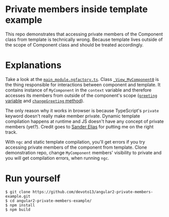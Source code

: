 # Private members inside template example

This repo demonstrates that accessing private members of the Component class from template is technically wrong. Because template lives outside of the scope of Component class and should be treated accordingly.

# Explanations

Take a look at the [`main_module.ngfactory.ts`](https://github.com/devoto13/angular2-private-members-example/blob/master/main_module.ngfactory.ts). Class [`_View_MyComponent0`](https://github.com/devoto13/angular2-private-members-example/blob/master/main_module.ngfactory.ts#L238) is the thing responsible for interactions between component and template. It contains instance of `MyComponent` in the `context` variable and therefore accesses its members from outside of the component's scope ([`greeting` variable](https://github.com/devoto13/angular2-private-members-example/blob/master/main_module.ngfactory.ts#L281) and [`changeGreeting` method](https://github.com/devoto13/angular2-private-members-example/blob/master/main_module.ngfactory.ts#L290)). 

The only reason why it works in browser is because TypeScript's `private` keyword doesn't really make member private. Dynamic template compilation happens at runtime and JS doesn't have any concept of private members (yet?). Credit goes to [Sander Elias](https://groups.google.com/d/msg/angular/D_O_1fqA9WQ/pRNQARRiBgAJ) for putting me on the right track. 

With `ngc` and static template compilation, you'll get errors if you try accessing private members of the component from template. Clone demonstration repo, change `MyComponent` members' visibility to private  and you will get compilation errors, when running `ngc`.

# Run yourself

	$ git clone https://github.com/devoto13/angular2-private-members-example.git
	$ cd angular2-private-members-example/
	$ npm install
	$ npm build
